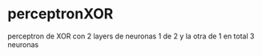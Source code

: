 # perceptronXOR
perceptron de XOR con 2 layers de neuronas 1 de 2 y la otra de 1 en total 3 neuronas 
